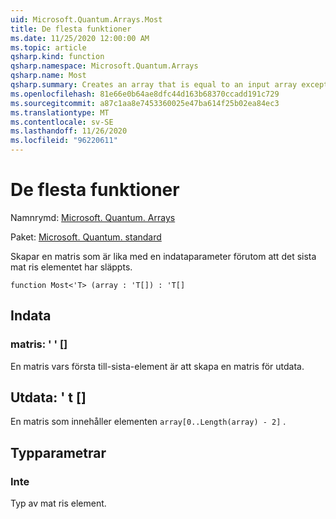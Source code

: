 ```yaml
---
uid: Microsoft.Quantum.Arrays.Most
title: De flesta funktioner
ms.date: 11/25/2020 12:00:00 AM
ms.topic: article
qsharp.kind: function
qsharp.namespace: Microsoft.Quantum.Arrays
qsharp.name: Most
qsharp.summary: Creates an array that is equal to an input array except that the last array element is dropped.
ms.openlocfilehash: 81e66e0b64ae8dfc44d163b68370ccadd191c729
ms.sourcegitcommit: a87c1aa8e7453360025e47ba614f25b02ea84ec3
ms.translationtype: MT
ms.contentlocale: sv-SE
ms.lasthandoff: 11/26/2020
ms.locfileid: "96220611"
---
```

# <a name="most-function"></a>De flesta funktioner

Namnrymd: [Microsoft. Quantum. Arrays](xref:Microsoft.Quantum.Arrays)

Paket: [Microsoft. Quantum. standard](https://nuget.org/packages/Microsoft.Quantum.Standard)


Skapar en matris som är lika med en indataparameter förutom att det sista mat ris elementet har släppts.

```qsharp
function Most<'T> (array : 'T[]) : 'T[]
```


## <a name="input"></a>Indata

### <a name="array--t"></a>matris: ' ' []

En matris vars första till-sista-element är att skapa en matris för utdata.



## <a name="output--t"></a>Utdata: ' t []

En matris som innehåller elementen `array[0..Length(array) - 2]` .

## <a name="type-parameters"></a>Typparametrar

### <a name="t"></a>Inte

Typ av mat ris element.
